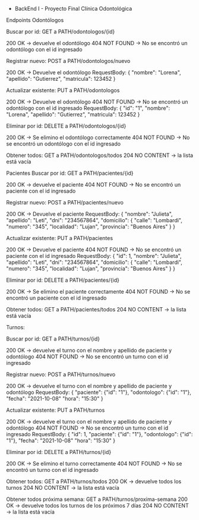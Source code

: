 - BackEnd I - Proyecto Final Clínica Odontológica

Endpoints
Odontólogos

Buscar por id: GET a PATH/odontologos/{id}

200 OK → devuelve el odontólogo
404 NOT FOUND → No se encontró un odontólogo con el id ingresado

Registrar nuevo: POST a PATH/odontologos/nuevo

200 OK → Devuelve el odontólogo
RequestBody:
  {
      "nombre": "Lorena",
      "apellido": "Gutierrez",
      "matricula": 123452
  }
  
  
Actualizar existente: PUT a PATH/odontologos

200 OK → Devuelve el odontólogo
404 NOT FOUND → No se encontró un odontólogo con el id ingresado
RequestBody:
{
     "id": "1",
     "nombre": "Lorena",
     "apellido": "Gutierrez",
     "matricula": 123452
}

Eliminar por id: DELETE a PATH/odontologos/{id}

200 OK → Se elimino el odontólogo correctamente
404 NOT FOUND → No se encontró un odontólogo con el id ingresado

Obtener todos: GET a PATH/odontologos/todos
204 NO CONTENT → la lista está vacía


Pacientes
Buscar por id: GET a PATH/pacientes/{id}

200 OK → devuelve el paciente
404 NOT FOUND → No se encontró un paciente con el id ingresado

Registrar nuevo: POST a PATH/pacientes/nuevo

200 OK → Devuelve el paciente
RequestBody:
{
    "nombre": "Julieta",
    "apellido": "Leti",
    "dni": "234567864",
    "domicilio": {
        "calle": "Lombardi",
        "numero": "345",
        "localidad": "Lujan",
        "provincia": "Buenos Aires"
    }
}
  
  
Actualizar existente: PUT a PATH/pacientes

200 OK → Devuelve el paciente
404 NOT FOUND → No se encontró un paciente con el id ingresado
RequestBody:
{
    "id": 1,
    "nombre": "Julieta",
    "apellido": "Leti",
    "dni": "234567864",
    "domicilio": {
        "calle": "Lombardi",
        "numero": "345",
        "localidad": "Lujan",
        "provincia": "Buenos Aires"
    }
}

Eliminar por id: DELETE a PATH/pacientes/{id}

200 OK → Se elimino el paciente correctamente
404 NOT FOUND → No se encontró un paciente con el id ingresado

Obtener todos: GET a PATH/pacientes/todos
204 NO CONTENT → la lista está vacía


Turnos:

Buscar por id: GET a PATH/turnos/{id}

200 OK → devuelve el turno con el nombre y apellido de paciente y odontólogo
404 NOT FOUND → No se encontró un turno con el id ingresado

Registrar nuevo: POST a PATH/turnos/nuevo

200 OK → devuelve el turno con el nombre y apellido de paciente y odontólogo
RequestBody:
{
    "paciente": {"id": "1"},
    "odontologo": {"id": "1"},
    "fecha": "2021-10-08"
    "hora": "15:30"
}
  
Actualizar existente: PUT a PATH/turnos

200 OK → devuelve el turno con el nombre y apellido de paciente y odontólogo
404 NOT FOUND → No se encontró un turno con el id ingresado
RequestBody:
{
    "id": 1,
    "paciente": {"id": "1"},
    "odontologo": {"id": "1"},
    "fecha": "2021-10-08"
    "hora": "15:30"
}

Eliminar por id: DELETE a PATH/turnos/{id}

200 OK → Se elimino el turno correctamente
404 NOT FOUND → No se encontró un turno con el id ingresado

Obtener todos: GET a PATH/turnos/todos
200 OK → devuelve todos los turnos
204 NO CONTENT → la lista está vacía

Obtener todos próxima semana: GET a PATH/turnos/proxima-semana
200 OK → devuelve todos los turnos de los próximos 7 días
204 NO CONTENT → la lista está vacía
